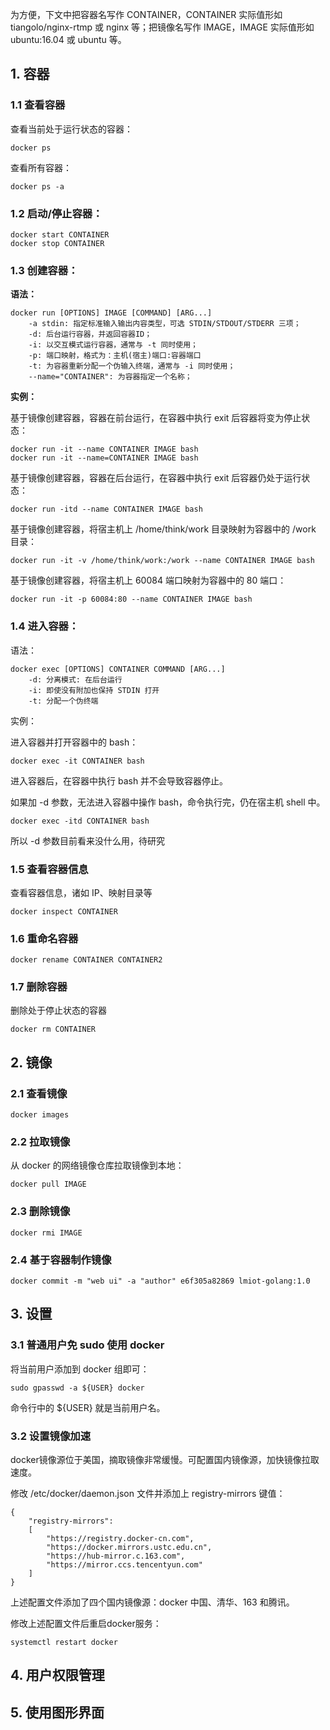 
为方便，下文中把容器名写作 CONTAINER，CONTAINER 实际值形如 tiangolo/nginx-rtmp 或 nginx 等；把镜像名写作 IMAGE，IMAGE 实际值形如 ubuntu:16.04 或 ubuntu 等。

## 1. 容器

### 1.1 查看容器

查看当前处于运行状态的容器：
```
docker ps
```

查看所有容器：
```
docker ps -a
```

### 1.2 启动/停止容器：
```
docker start CONTAINER
docker stop CONTAINER
```

### 1.3 创建容器：
**语法：**
```
docker run [OPTIONS] IMAGE [COMMAND] [ARG...]
    -a stdin: 指定标准输入输出内容类型，可选 STDIN/STDOUT/STDERR 三项；
    -d: 后台运行容器，并返回容器ID；
    -i: 以交互模式运行容器，通常与 -t 同时使用；
    -p: 端口映射，格式为：主机(宿主)端口:容器端口
    -t: 为容器重新分配一个伪输入终端，通常与 -i 同时使用；
    --name="CONTAINER": 为容器指定一个名称；
```

**实例：**

基于镜像创建容器，容器在前台运行，在容器中执行 exit 后容器将变为停止状态：
```
docker run -it --name CONTAINER IMAGE bash
docker run -it --name=CONTAINER IMAGE bash
```

基于镜像创建容器，容器在后台运行，在容器中执行 exit 后容器仍处于运行状态：
```
docker run -itd --name CONTAINER IMAGE bash
```

基于镜像创建容器，将宿主机上 /home/think/work 目录映射为容器中的 /work 目录：
```
docker run -it -v /home/think/work:/work --name CONTAINER IMAGE bash
```

基于镜像创建容器，将宿主机上 60084 端口映射为容器中的 80 端口：
```
docker run -it -p 60084:80 --name CONTAINER IMAGE bash
```

### 1.4 进入容器：
语法：
```
docker exec [OPTIONS] CONTAINER COMMAND [ARG...]
    -d: 分离模式: 在后台运行
    -i: 即使没有附加也保持 STDIN 打开
    -t: 分配一个伪终端
```

实例：

进入容器并打开容器中的 bash：
```
docker exec -it CONTAINER bash
```
进入容器后，在容器中执行 bash 并不会导致容器停止。

如果加 -d 参数，无法进入容器中操作 bash，命令执行完，仍在宿主机 shell 中。
```
docker exec -itd CONTAINER bash
```
所以 -d 参数目前看来没什么用，待研究

### 1.5 查看容器信息

查看容器信息，诸如 IP、映射目录等
```
docker inspect CONTAINER			
```

### 1.6 重命名容器
```
docker rename CONTAINER CONTAINER2
```

### 1.7 删除容器

删除处于停止状态的容器
```
docker rm CONTAINER
```

## 2. 镜像

### 2.1 查看镜像
```
docker images
```

### 2.2 拉取镜像
从 docker 的网络镜像仓库拉取镜像到本地：
```
docker pull IMAGE
```

### 2.3 删除镜像
```
docker rmi IMAGE
```

### 2.4 基于容器制作镜像
```
docker commit -m "web ui" -a "author" e6f305a82869 lmiot-golang:1.0
```

## 3. 设置

### 3.1 普通用户免 sudo 使用 docker
将当前用户添加到 docker 组即可：
```
sudo gpasswd -a ${USER} docker
```
命令行中的 ${USER} 就是当前用户名。

### 3.2 设置镜像加速
docker镜像源位于美国，摘取镜像非常缓慢。可配置国内镜像源，加快镜像拉取速度。

修改 /etc/docker/daemon.json 文件并添加上 registry-mirrors 键值：
```
{
    "registry-mirrors":
    [
        "https://registry.docker-cn.com",
        "https://docker.mirrors.ustc.edu.cn",
        "https://hub-mirror.c.163.com",
        "https://mirror.ccs.tencentyun.com"
    ]
}
```
上述配置文件添加了四个国内镜像源：docker 中国、清华、163 和腾讯。

修改上述配置文件后重启docker服务：
```
systemctl restart docker
```

## 4. 用户权限管理

## 5. 使用图形界面
